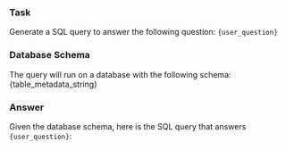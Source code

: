 ### Task
Generate a SQL query to answer the following question:
`{user_question}`

### Database Schema
The query will run on a database with the following schema:
{table_metadata_string}

### Answer
Given the database schema, here is the SQL query that answers `{user_question}`:
```sql
